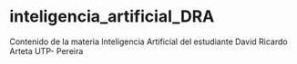 # inteligencia_artificial_DRA
Contenido de la materia Inteligencia Artificial del estudiante David Ricardo Arteta UTP- Pereira
